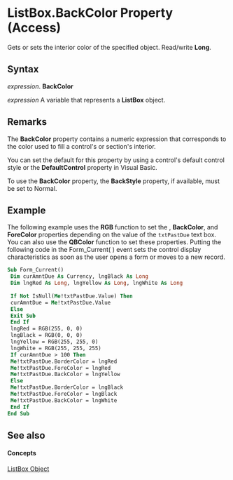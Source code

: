 
# ListBox.BackColor Property (Access)

Gets or sets the interior color of the specified object. Read/write  **Long**.


## Syntax

 _expression_. **BackColor**

 _expression_ A variable that represents a **ListBox** object.


## Remarks

The  **BackColor** property contains a numeric expression that corresponds to the color used to fill a control's or section's interior.

You can set the default for this property by using a control's default control style or the  **DefaultControl** property in Visual Basic.

To use the  **BackColor** property, the **BackStyle** property, if available, must be set to Normal.


## Example

The following example uses the  **RGB** function to set the , **BackColor**, and **ForeColor** properties depending on the value of the `txtPastDue` text box. You can also use the **QBColor** function to set these properties. Putting the following code in the Form_Current( ) event sets the control display characteristics as soon as the user opens a form or moves to a new record.


```vb
Sub Form_Current() 
 Dim curAmntDue As Currency, lngBlack As Long 
 Dim lngRed As Long, lngYellow As Long, lngWhite As Long 
 
 If Not IsNull(Me!txtPastDue.Value) Then 
 curAmntDue = Me!txtPastDue.Value 
 Else 
 Exit Sub 
 End If 
 lngRed = RGB(255, 0, 0) 
 lngBlack = RGB(0, 0, 0) 
 lngYellow = RGB(255, 255, 0) 
 lngWhite = RGB(255, 255, 255) 
 If curAmntDue > 100 Then 
 Me!txtPastDue.BorderColor = lngRed 
 Me!txtPastDue.ForeColor = lngRed 
 Me!txtPastDue.BackColor = lngYellow 
 Else 
 Me!txtPastDue.BorderColor = lngBlack 
 Me!txtPastDue.ForeColor = lngBlack 
 Me!txtPastDue.BackColor = lngWhite 
 End If 
End Sub
```


## See also


#### Concepts


[ListBox Object](6bc00755-34e7-4fc2-8e72-40dae2010dd8.md)
